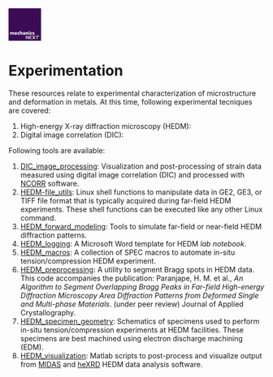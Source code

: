 <img src="https://github.com/MechanicsNext/MechanicsNext/blob/master/MeshnicsNext_Assets/mechanics_next_wordmark.png" width=64px>

# Experimentation

These resources relate to experimental characterization of microstructure and deformation in metals.
At this time, following experimental tecniques are covered:

1. High-energy X-ray diffraction microscopy (HEDM):
2. Digital image correlation (DIC):

Following tools are available:

1. [DIC_image_processing](https://github.com/MechanicsNext/MechanicsNext/tree/master/Experimentation/DIC_image_processing): Visualization and post-processing of strain data measured using digital image correlation (DIC) and processed with [NCORR](http://www.ncorr.com/) software.
2. [HEDM-file_utils](https://github.com/MechanicsNext/MechanicsNext/tree/master/Experimentation/HEDM_file_utils): Linux shell functions to manipulate data in GE2, GE3, or TIFF file format that is typically acquired during far-field HEDM experiments. These shell functions can be executed like any other Linux command.
3. [HEDM_forward_modeling](https://github.com/MechanicsNext/MechanicsNext/tree/master/Experimentation/HEDM_forward_modeling): Tools to simulate far-field or near-field HEDM diffraction patterns.
4. [HEDM_logging](https://github.com/MechanicsNext/MechanicsNext/tree/master/Experimentation/HEDM_logging): A Microsoft Word template for HEDM *lab notebook*.
5. [HEDM_macros](https://github.com/MechanicsNext/MechanicsNext/tree/master/Experimentation/HEDM_macros): A collection of SPEC macros to automate in-situ tension/compression HEDM experiment.
6. [HEDM_preprocessing](https://github.com/MechanicsNext/MechanicsNext/tree/master/Experimentation/HEDM_preprocessing): A utility to segment Bragg spots in HEDM data. This code accompanies the publication: Paranjape, H. M. et al., *An Algorithm to Segment Overlapping Bragg Peaks in Far-field High-energy Diffraction Microscopy Area Diffraction Patterns from Deformed Single and Multi-phase Materials*. (under peer review) Journal of Applied Crystallography.
7. [HEDM_specimen_geometry](https://github.com/MechanicsNext/MechanicsNext/tree/master/Experimentation/HEDM_specimen_geometry): Schematics of specimens used to perform in-situ tension/compression experiments at HEDM facilities. These specimens are best machined using electron discharge machining (EDM).
8. [HEDM_visualization](https://github.com/MechanicsNext/MechanicsNext/tree/master/Experimentation/HEDM_visualization): Matlab scripts to post-process and visualize output from [MIDAS](https://github.com/marinerhemant/MIDAS) and [heXRD](https://github.com/praxes/hexrd) HEDM data analysis software.
